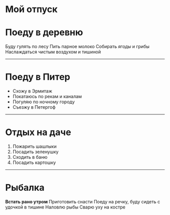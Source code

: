 # Мой отпуск #

# Поеду в деревню #

Буду гулять по лесу
Пить парное молоко
Собирать *ягоды* и грибы
Наслаждаться чистым воздухом и тишиной
___

# Поеду в Питер #

* Схожу в Эрмитаж
* Покатаюсь по рекам и каналам
* Погуляю по ночному городу
* Съезжу в Петергоф
___

# Отдых на даче #
1. Пожарить шашлыки
2. Посадить зеленушку 
3. Сходить в баню
4. Посадить картошку
___

# Рыбалка #

**Встать рано утром**
Приготовить снасти
Поеду на речку, буду сидеть с удочкой в тишине
Наловлю рыбы
Сварю уху на костре






